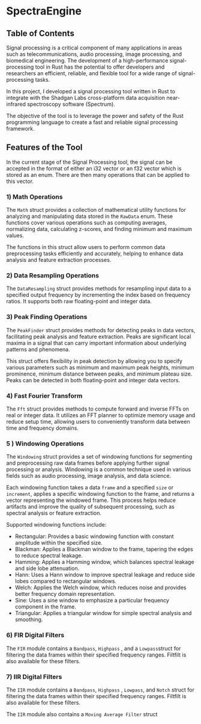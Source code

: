 # SpectraEngine

## Table of Contents

Signal processing is a critical component of many applications in areas such as telecommunications,
audio processing, image processing, and biomedical engineering. The development of a high-performance signal-
processing tool in Rust has the potential to offer developers and researchers an efficient, reliable, and flexible tool for a
wide range of signal-processing tasks.

In this project, I developed a signal processing tool written in Rust to integrate 
with the Shadgan Labs cross-platform data acquisition near-infrared spectroscopy software (Spectrum).

The objective of the tool is to leverage the power and safety of the Rust programming language to create a fast and reliable signal processing framework.

## Features of the Tool

In the current stage of the Signal Processing tool, the signal can be accepted in the format of either an i32 vector or an f32 vector which is stored as an enum. There are then many operations that can be applied to this vector.

### 1) Math Operations 

The `Math` struct provides a collection of mathematical utility functions for analyzing and manipulating data
stored in the `RawData` enum. These functions cover various operations such as computing averages, normalizing
data, calculating z-scores, and finding minimum and maximum values.

The functions in this struct allow users to perform common data preprocessing tasks efficiently and accurately,
helping to enhance data analysis and feature extraction processes.

### 2) Data Resampling Operations

The `DataResampling` struct provides methods for resampling input data to a specified output frequency
by incrementing the index based on frequency ratios. It supports both raw floating-point and integer data.

### 3) Peak Finding Operations

The `PeakFinder` struct provides methods for detecting peaks in data vectors, facilitating peak analysis
and feature extraction. Peaks are significant local maxima in a signal that can carry important information
about underlying patterns and phenomena.

This struct offers flexibility in peak detection by allowing you to specify various parameters such as minimum
and maximum peak heights, minimum prominence, minimum distance between peaks, and minimum plateau size.
Peaks can be detected in both floating-point and integer data vectors.

### 4)  Fast Fourier Transform

The `Fft` struct provides methods to compute forward and inverse FFTs on real or integer data.
It utilizes an FFT planner to optimize memory usage and reduce setup time, allowing users to
conveniently transform data between time and frequency domains.

### 5 ) Windowing Operations

The `Windowing` struct provides a set of windowing functions for segmenting and preprocessing raw data frames
before applying further signal processing or analysis. Windowing is a common technique used in various fields
such as audio processing, image analysis, and data science.

Each windowing function takes a data `frame` and a specified `size` or `increment`, applies a specific windowing
function to the frame, and returns a vector representing the windowed frame. This process helps reduce artifacts
and improve the quality of subsequent processing, such as spectral analysis or feature extraction.

Supported windowing functions include:
 - Rectangular: Provides a basic windowing function with constant amplitude within the specified size.
 - Blackman: Applies a Blackman window to the frame, tapering the edges to reduce spectral leakage.
 - Hamming: Applies a Hamming window, which balances spectral leakage and side lobe attenuation.
 - Hann: Uses a Hann window to improve spectral leakage and reduce side lobes compared to rectangular windows.
 - Welch: Applies the Welch window, which reduces noise and provides better frequency domain representation.
 - Sine: Uses a sine window to emphasize a particular frequency component in the frame.
 - Triangular: Applies a triangular window for simple spectral analysis and smoothing.

### 6) FIR Digital Filters

The `FIR` module contains  a `Bandpass`,  `Highpass` , and a `Lowpass`struct for filtering the data frames within their
specified frequency ranges. Filtfilt is also available for these filters.

### 7) IIR Digital Filters

The `IIR` module contains  a `Bandpass`,  `Highpass` , `Lowpass`, and `Notch` struct for filtering the data frames within their
specified frequency ranges. Filtfilt is also available for these filters.

The `IIR` module also contains a `Moving Average Filter` struct
